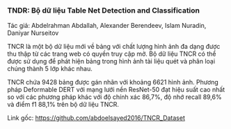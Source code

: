 ### TNDR: Bộ dữ liệu Table Net Detection and Classification

Tác giả: Abdelrahman Abdallah, Alexander Berendeev, Islam Nuradin, Daniyar Nurseitov

TNCR là một bộ dữ liệu mới về bảng với chất lượng hình ảnh đa dạng được thu thập từ các trang web có quyền truy cập mở. Bộ dữ liệu TNCR có thể được sử dụng để phát hiện bảng trong hình ảnh tài liệu quét và phân loại chúng thành 5 lớp khác nhau.

TNCR chứa 9428 bảng được gán nhãn với khoảng 6621 hình ảnh. Phương pháp Deformable DERT với mạng lưới nền ResNet-50 đạt hiệu suất cao nhất so với các phương pháp khác với độ chính xác 86,7%, độ nhớ recall 89,6% và điểm f1 88,1% trên bộ dữ liệu TNCR. 

Link gốc: https://github.com/abdoelsayed2016/TNCR_Dataset